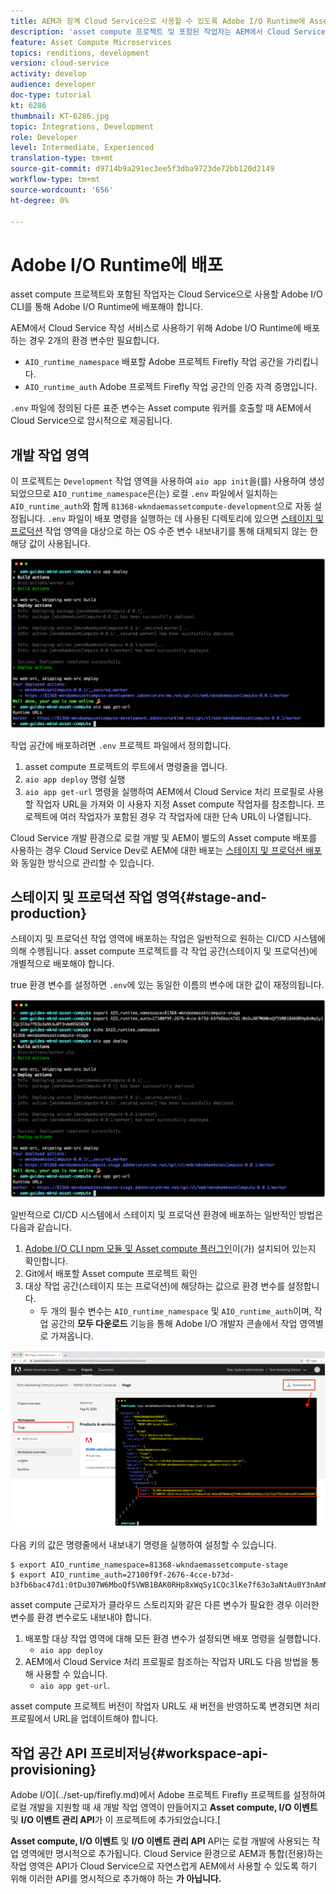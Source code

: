 ```yaml
---
title: AEM과 함께 Cloud Service으로 사용할 수 있도록 Adobe I/O Runtime에 Asset compute 직원 배포
description: 'asset compute 프로젝트 및 포함된 작업자는 AEM에서 Cloud Service으로 사용하려면 Adobe I/O Runtime에 배포해야 합니다. '
feature: Asset Compute Microservices
topics: renditions, development
version: cloud-service
activity: develop
audience: developer
doc-type: tutorial
kt: 6286
thumbnail: KT-6286.jpg
topic: Integrations, Development
role: Developer
level: Intermediate, Experienced
translation-type: tm+mt
source-git-commit: d9714b9a291ec3ee5f3dba9723de72bb120d2149
workflow-type: tm+mt
source-wordcount: '656'
ht-degree: 0%

---
```



# Adobe I/O Runtime에 배포

asset compute 프로젝트와 포함된 작업자는 Cloud Service으로 사용할 Adobe I/O CLI를 통해 Adobe I/O Runtime에 배포해야 합니다.

AEM에서 Cloud Service 작성 서비스로 사용하기 위해 Adobe I/O Runtime에 배포하는 경우 2개의 환경 변수만 필요합니다.

+ `AIO_runtime_namespace` 배포할 Adobe 프로젝트 Firefly 작업 공간을 가리킵니다.
+ `AIO_runtime_auth` Adobe 프로젝트 Firefly 작업 공간의 인증 자격 증명입니다.

`.env` 파일에 정의된 다른 표준 변수는 Asset compute 워커를 호출할 때 AEM에서 Cloud Service으로 암시적으로 제공됩니다.

## 개발 작업 영역

이 프로젝트는 `Development` 작업 영역을 사용하여 `aio app init`을(를) 사용하여 생성되었으므로 `AIO_runtime_namespace`은(는) 로컬 `.env` 파일에서 일치하는 `AIO_runtime_auth`와 함께 `81368-wkndaemassetcompute-development`으로 자동 설정됩니다.  `.env` 파일이 배포 명령을 실행하는 데 사용된 디렉토리에 있으면 [스테이지 및 프로덕션](#stage-and-production) 작업 영역을 대상으로 하는 OS 수준 변수 내보내기를 통해 대체되지 않는 한 해당 값이 사용됩니다.

![.env 변수를 사용하여 앱 배포](./assets/runtime/development__aio.png)

작업 공간에 배포하려면 `.env` 프로젝트 파일에서 정의합니다.

1. asset compute 프로젝트의 루트에서 명령줄을 엽니다.
1. `aio app deploy` 명령 실행
1. `aio app get-url` 명령을 실행하여 AEM에서 Cloud Service 처리 프로필로 사용할 작업자 URL을 가져와 이 사용자 지정 Asset compute 작업자를 참조합니다. 프로젝트에 여러 작업자가 포함된 경우 각 작업자에 대한 단속 URL이 나열됩니다.

Cloud Service 개발 환경으로 로컬 개발 및 AEM이 별도의 Asset compute 배포를 사용하는 경우 Cloud Service Dev로 AEM에 대한 배포는 [스테이지 및 프로덕션 배포](#stage-and-production)와 동일한 방식으로 관리할 수 있습니다.

## 스테이지 및 프로덕션 작업 영역{#stage-and-production}

스테이지 및 프로덕션 작업 영역에 배포하는 작업은 일반적으로 원하는 CI/CD 시스템에 의해 수행됩니다. asset compute 프로젝트를 각 작업 공간(스테이지 및 프로덕션)에 개별적으로 배포해야 합니다.

true 환경 변수를 설정하면 `.env`에 있는 동일한 이름의 변수에 대한 값이 재정의됩니다.

![내보내기 변수를 사용하여 앱 배포](./assets/runtime/stage__export-and-aio.png)

일반적으로 CI/CD 시스템에서 스테이지 및 프로덕션 환경에 배포하는 일반적인 방법은 다음과 같습니다.

1. [Adobe I/O CLI npm 모듈 및 Asset compute 플러그인](../set-up/development-environment.md#aio)이(가) 설치되어 있는지 확인합니다.
1. Git에서 배포할 Asset compute 프로젝트 확인
1. 대상 작업 공간(스테이지 또는 프로덕션)에 해당하는 값으로 환경 변수를 설정합니다.
   + 두 개의 필수 변수는 `AIO_runtime_namespace` 및 `AIO_runtime_auth`이며, 작업 공간의 __모두 다운로드__ 기능을 통해 Adobe I/O 개발자 콘솔에서 작업 영역별로 가져옵니다.

![Adobe 개발자 콘솔 - AIO 런타임 네임스페이스 및 인증](./assets/runtime/stage-auth-namespace.png)

다음 키의 값은 명령줄에서 내보내기 명령을 실행하여 설정할 수 있습니다.

```
$ export AIO_runtime_namespace=81368-wkndaemassetcompute-stage
$ export AIO_runtime_auth=27100f9f-2676-4cce-b73d-b3fb6bac47d1:0tDu307W6MboQf5VWB1BAK0RHp8xWqSy1CQc3lKe7f63o3aNtAu0Y3nAmN56502W
```

asset compute 근로자가 클라우드 스토리지와 같은 다른 변수가 필요한 경우 이러한 변수를 환경 변수로도 내보내야 합니다.

1. 배포할 대상 작업 영역에 대해 모든 환경 변수가 설정되면 배포 명령을 실행합니다.
   + `aio app deploy`
1. AEM에서 Cloud Service 처리 프로필로 참조하는 작업자 URL도 다음 방법을 통해 사용할 수 있습니다.
   + `aio app get-url`.

asset compute 프로젝트 버전이 작업자 URL도 새 버전을 반영하도록 변경되면 처리 프로필에서 URL을 업데이트해야 합니다.

## 작업 공간 API 프로비저닝{#workspace-api-provisioning}

Adobe I/O](../set-up/firefly.md)에서 Adobe 프로젝트 Firefly 프로젝트를 설정하여 로컬 개발을 지원할 때 새 개발 작업 영역이 만들어지고 __Asset compute, I/O 이벤트__ 및 __I/O 이벤트 관리 API__&#x200B;가 이 프로젝트에 추가되었습니다.[

__Asset compute, I/O 이벤트__ 및 __I/O 이벤트 관리 API__ API는 로컬 개발에 사용되는 작업 영역에만 명시적으로 추가됩니다. Cloud Service 환경으로 AEM과 통합(전용)하는 작업 영역은 API가 Cloud Service으로 자연스럽게 AEM에서 사용할 수 있도록 하기 위해 이러한 API를 명시적으로 추가해야 하는 __가 아닙니다.__
